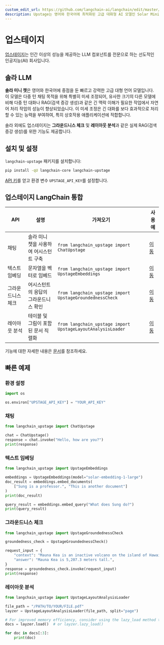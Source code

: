 ```yaml
---
custom_edit_url: https://github.com/langchain-ai/langchain/edit/master/docs/docs/integrations/providers/upstage.ipynb
description: Upstage는 영어와 한국어에 최적화된 고급 대화형 AI 모델인 Solar Mini Chat을 제공하는 인공지능 전문 기업입니다.
---
```


# 업스테이지

[업스테이지](https://upstage.ai)는 인간 이상의 성능을 제공하는 LLM 컴포넌트를 전문으로 하는 선도적인 인공지능(AI) 회사입니다.

## 솔라 LLM

**솔라 미니 챗**은 영어와 한국어에 중점을 둔 빠르고 강력한 고급 대형 언어 모델입니다. 이 모델은 다중 턴 채팅 목적을 위해 특별히 미세 조정되어, 유사한 크기의 다른 모델에 비해 다중 턴 대화나 RAG(검색 증강 생성)과 같은 긴 맥락 이해가 필요한 작업에서 자연어 처리 작업의 성능이 향상되었습니다. 이 미세 조정은 긴 대화를 보다 효과적으로 처리할 수 있는 능력을 부여하여, 특히 상호작용 애플리케이션에 적합합니다.

솔라 외에도 업스테이지는 **그라운드니스 체크** 및 **레이아웃 분석**과 같은 실제 RAG(검색 증강 생성)를 위한 기능도 제공합니다.

## 설치 및 설정

`langchain-upstage` 패키지를 설치합니다:

```bash
pip install -qU langchain-core langchain-upstage
```


[API 키](https://console.upstage.ai)를 얻고 환경 변수 `UPSTAGE_API_KEY`를 설정합니다.

## 업스테이지 LangChain 통합

| API | 설명 | 가져오기 | 사용 예 |
| --- | --- | --- | --- |
| 채팅 | 솔라 미니 챗을 사용하여 어시스턴트 구축 | `from langchain_upstage import ChatUpstage` | [이동](../../chat/upstage) |
| 텍스트 임베딩 | 문자열을 벡터로 임베드 | `from langchain_upstage import UpstageEmbeddings` | [이동](../../text_embedding/upstage) |
| 그라운드니스 체크 | 어시스턴트의 응답의 그라운드니스 확인 | `from langchain_upstage import UpstageGroundednessCheck` | [이동](../../tools/upstage_groundedness_check) |
| 레이아웃 분석 | 테이블 및 그림이 포함된 문서 직렬화 | `from langchain_upstage import UpstageLayoutAnalysisLoader` | [이동](../../document_loaders/upstage) |

기능에 대한 자세한 내용은 [문서](https://developers.upstage.ai/)를 참조하세요.

## 빠른 예제

### 환경 설정

```python
import os

os.environ["UPSTAGE_API_KEY"] = "YOUR_API_KEY"
```


### 채팅

```python
from langchain_upstage import ChatUpstage

chat = ChatUpstage()
response = chat.invoke("Hello, how are you?")
print(response)
```


### 텍스트 임베딩

```python
from langchain_upstage import UpstageEmbeddings

embeddings = UpstageEmbeddings(model="solar-embedding-1-large")
doc_result = embeddings.embed_documents(
    ["Sung is a professor.", "This is another document"]
)
print(doc_result)

query_result = embeddings.embed_query("What does Sung do?")
print(query_result)
```


### 그라운드니스 체크

```python
from langchain_upstage import UpstageGroundednessCheck

groundedness_check = UpstageGroundednessCheck()

request_input = {
    "context": "Mauna Kea is an inactive volcano on the island of Hawaii. Its peak is 4,207.3 m above sea level, making it the highest point in Hawaii and second-highest peak of an island on Earth.",
    "answer": "Mauna Kea is 5,207.3 meters tall.",
}
response = groundedness_check.invoke(request_input)
print(response)
```


### 레이아웃 분석

```python
from langchain_upstage import UpstageLayoutAnalysisLoader

file_path = "/PATH/TO/YOUR/FILE.pdf"
layzer = UpstageLayoutAnalysisLoader(file_path, split="page")

# For improved memory efficiency, consider using the lazy_load method to load documents page by page.
docs = layzer.load()  # or layzer.lazy_load()

for doc in docs[:3]:
    print(doc)
```